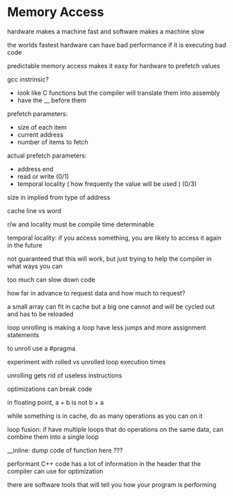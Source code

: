 # Memory Access

hardware makes a machine fast and software makes a machine slow

the worlds fastest hardware can have bad performance if it is executing bad code

predictable memory access makes it easy for hardware to prefetch values

gcc instrinsic?
- look like C functions but the compiler will translate them into assembly
- have the __ before them

prefetch parameters:
- size of each item
- current address
- number of items to fetch

actual prefetch parameters:
- address end
- read or write (0/1)
- temporal locality ( how frequenty the value will be used ) (0/3)

size in implied from type of address

cache line vs word

r/w and locality must be compile time determinable

temporal locality: if you access something, you are likely to access it again in the future

not guaranteed that this will work, but just trying to help the compiler in what ways you can

too much can slow down code

how far in advance to request data and how much to request?

a small array can fit in cache but a big one cannot and will be cycled out and has to be reloaded

loop unrolling is making a loop have less jumps and more assignment statements

to unroll use a #pragma

experiment with rolled vs unrolled loop execution times

unrolling gets rid of useless instructions

optimizations can break code

in floating point, a + b is not b + a

while something is in cache, do as many operations as you can on it

loop fusion: if have multiple loops that do operations on the same data, can combine them into a single loop

__inline: dump code of function here ???

performant C++ code has a lot of information in the header that the compiler can use for optimization

there are software tools that will tell you how your program is performing
